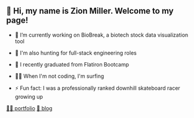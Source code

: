 ## 👋 Hi, my name is Zion Miller. Welcome to my page! 

* 🧬 I’m currently working on BioBreak, a biotech stock data visualization tool

* 👀 I'm also hunting for full-stack engineering roles 

* 🎉 I recently graduated from Flatiron Bootcamp

* 🏄‍♂️ When I'm not coding, I'm surfing

* ⚡ Fun fact: I was a professionally ranked downhill skateboard racer growing up

[🧑‍💻 portfolio](https://zion-miller.com/) [📝 blog](https://medium.com/@zionmiller) 
